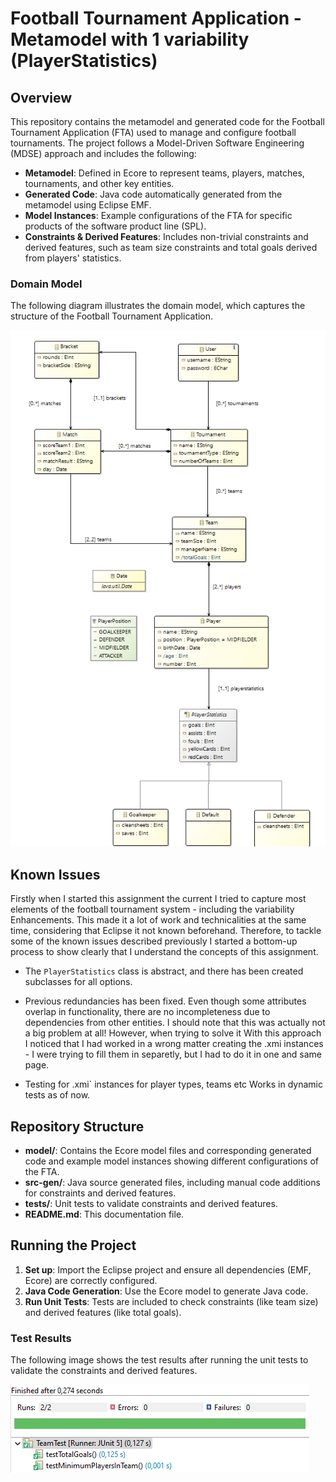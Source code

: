 # Football Tournament Application - Metamodel with 1 variability (PlayerStatistics)

## Overview
This repository contains the metamodel and generated code for the Football Tournament Application (FTA) used to manage and configure football tournaments. The project follows a Model-Driven Software Engineering (MDSE) approach and includes the following:

- **Metamodel**: Defined in Ecore to represent teams, players, matches, tournaments, and other key entities.
- **Generated Code**: Java code automatically generated from the metamodel using Eclipse EMF.
- **Model Instances**: Example configurations of the FTA for specific products of the software product line (SPL).
- **Constraints & Derived Features**: Includes non-trivial constraints and derived features, such as team size constraints and total goals derived from players' statistics.

### Domain Model
The following diagram illustrates the domain model, which captures the structure of the Football Tournament Application.

![Domain Model](./images/fta_domain_model.png)

## Known Issues
Firstly when I started this assignment the current I tried to capture most elements of the football tournament system - including the variability Enhancements. This made it a lot of work and technicalities at the same time, considering that Eclipse it not known beforehand. Therefore, to tackle some of the known issues described previously I started a bottom-up process to show clearly that I understand the concepts of this assignment. 

- The `PlayerStatistics` class is abstract, and there has been created subclasses for all options.
  
- Previous redundancies has been fixed. Even though some attributes overlap in functionality, there are no incompleteness due to dependencies from other entities. I should note that this was actually not a big problem at all! However, when trying to solve it With this approach I noticed that I had worked in a wrong matter creating the .xmi instances - I were trying to fill them in separetly, but I had to do it in one and same page.

- Testing for .xmi` instances for player types, teams etc Works in dynamic tests as of now.

## Repository Structure
- **model/**: Contains the Ecore model files and corresponding generated code and example model instances showing different configurations of the FTA.
- **src-gen/**: Java source generated files, including manual code additions for constraints and derived features.
- **tests/**: Unit tests to validate constraints and derived features.
- **README.md**: This documentation file.

## Running the Project
1. **Set up**: Import the Eclipse project and ensure all dependencies (EMF, Ecore) are correctly configured.
2. **Java Code Generation**: Use the Ecore model to generate Java code.
3. **Run Unit Tests**: Tests are included to check constraints (like team size) and derived features (like total goals).

### Test Results
The following image shows the test results after running the unit tests to validate the constraints and derived features.

![Test Results](./images/testresults.png)

